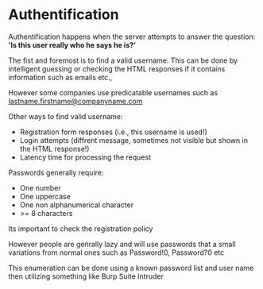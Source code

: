 # Authentification
Authentification happens when the server attempts to answer the question: <br>
<b>'Is this user really who he says he is?'  </b>


The fist and foremost is to find a valid username. This can be done by intelligent guessing or checking the HTML responses if it contains information such as emails etc.,

However some companies use predicatable usernames such as lastname.firstname@companyname.com 

Other ways to find valid username:
- Registration form responses (i.e., this username is used!)
- Login attempts (diffrent message, sometimes not visible but shown in the HTML response!)
- Latency time for processing the request

Passwords generally require: 
- One number
- One uppercase
- One non alphanumerical character 
- \>= 8 characters

Its important to check the registration policy


However people are genrally lazy and will use passwords that a small variations from normal ones such as
Password!0, Password?0 etc

This enumeration can be done using a known password list and user name then utilizing something like Burp Suite Intruder